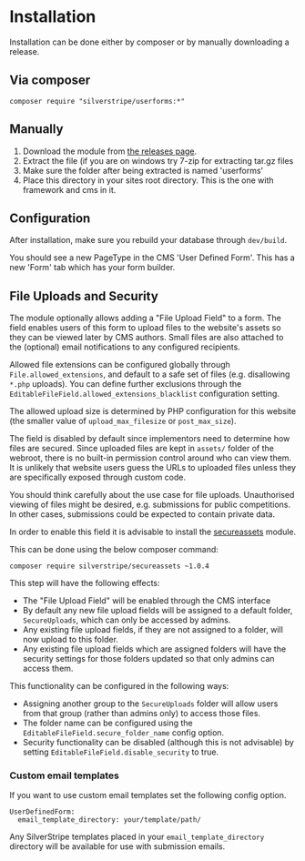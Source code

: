 # Installation

Installation can be done either by composer or by manually downloading a release.

## Via composer

`composer require "silverstripe/userforms:*"`

## Manually

 1.  Download the module from [the releases page](https://github.com/silverstripe/silverstripe-userforms/releases).
 2.  Extract the file (if you are on windows try 7-zip for extracting tar.gz files
 3.  Make sure the folder after being extracted is named 'userforms' 
 4.  Place this directory in your sites root directory. This is the one with framework and cms in it.

## Configuration

After installation, make sure you rebuild your database through `dev/build`.

You should see a new PageType in the CMS 'User Defined Form'. This has a new 'Form' tab which has your form builder.

## File Uploads and Security

The module optionally allows adding a "File Upload Field" to a form.
The field enables users of this form to upload files to the website's assets
so they can be viewed later by CMS authors. Small files
are also attached to the (optional) email notifications
to any configured recipients.

Allowed file extensions can be configured globally through `File.allowed_extensions`,
and default to a safe set of files (e.g. disallowing `*.php` uploads).
You can define further exclusions through the `EditableFileField.allowed_extensions_blacklist`
configuration setting.

The allowed upload size is determined by PHP configuration
for this website (the smaller value of `upload_max_filesize` or `post_max_size`).

The field is disabled by default since implementors need to determine how files are secured.
Since uploaded files are kept in `assets/` folder of the webroot, there is no built-in
permission control around who can view them. It is unlikely
that website users guess the URLs to uploaded files unless
they are specifically exposed through custom code.

You should think carefully about the use case for file uploads.
Unauthorised viewing of files might be desired, e.g. submissions for public competitions. 
In other cases, submissions could be expected to contain private data.

In order to enable this field it is advisable to install the
[secureassets](http://addons.silverstripe.org/add-ons/silverstripe/secureassets) module.

This can be done using the below composer command:

```
composer require silverstripe/secureassets ~1.0.4
```

This step will have the following effects:

 * The "File Upload Field" will be enabled through the CMS interface
 * By default any new file upload fields will be assigned to a default folder, `SecureUploads`,
   which can only be accessed by admins.
 * Any existing file upload fields, if they are not assigned to a folder, will now upload
   to this folder.
 * Any existing file upload fields which are assigned folders will have the security settings
   for those folders updated so that only admins can access them.

This functionality can be configured in the following ways:

 * Assigning another group to the `SecureUploads` folder will allow users from that group
   (rather than admins only) to access those files.
 * The folder name can be configured using the `EditableFileField.secure_folder_name` config option.
 * Security functionality can be disabled (although this is not advisable) by setting
   `EditableFileField.disable_security` to true.


### Custom email templates

If you want to use custom email templates set the following config option.

````
UserDefinedForm:
  email_template_directory: your/template/path/
````

Any SilverStripe templates placed in your `email_template_directory` directory will be available for use with submission emails.